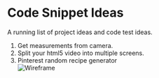 Code Snippet Ideas
=============

A running list of project ideas and code test ideas.

1. Get measurements from camera.
2. Split your html5 video into multiple screens.
3. Pinterest random recipe generator  
    ![Wireframe](http://static.tumblr.com/rs3zyix/kCBn960du/pinterestrecipes.png)
